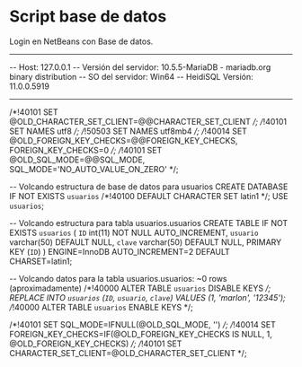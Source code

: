 # Script base de datos
Login en NetBeans con Base de datos.

-- --------------------------------------------------------
-- Host:                         127.0.0.1
-- Versión del servidor:         10.5.5-MariaDB - mariadb.org binary distribution
-- SO del servidor:              Win64
-- HeidiSQL Versión:             11.0.0.5919
-- --------------------------------------------------------

/*!40101 SET @OLD_CHARACTER_SET_CLIENT=@@CHARACTER_SET_CLIENT */;
/*!40101 SET NAMES utf8 */;
/*!50503 SET NAMES utf8mb4 */;
/*!40014 SET @OLD_FOREIGN_KEY_CHECKS=@@FOREIGN_KEY_CHECKS, FOREIGN_KEY_CHECKS=0 */;
/*!40101 SET @OLD_SQL_MODE=@@SQL_MODE, SQL_MODE='NO_AUTO_VALUE_ON_ZERO' */;


-- Volcando estructura de base de datos para usuarios
CREATE DATABASE IF NOT EXISTS `usuarios` /*!40100 DEFAULT CHARACTER SET latin1 */;
USE `usuarios`;

-- Volcando estructura para tabla usuarios.usuarios
CREATE TABLE IF NOT EXISTS `usuarios` (
  `ID` int(11) NOT NULL AUTO_INCREMENT,
  `usuario` varchar(50) DEFAULT NULL,
  `clave` varchar(50) DEFAULT NULL,
  PRIMARY KEY (`ID`)
) ENGINE=InnoDB AUTO_INCREMENT=2 DEFAULT CHARSET=latin1;

-- Volcando datos para la tabla usuarios.usuarios: ~0 rows (aproximadamente)
/*!40000 ALTER TABLE `usuarios` DISABLE KEYS */;
REPLACE INTO `usuarios` (`ID`, `usuario`, `clave`) VALUES
	(1, 'marlon', '12345');
/*!40000 ALTER TABLE `usuarios` ENABLE KEYS */;

/*!40101 SET SQL_MODE=IFNULL(@OLD_SQL_MODE, '') */;
/*!40014 SET FOREIGN_KEY_CHECKS=IF(@OLD_FOREIGN_KEY_CHECKS IS NULL, 1, @OLD_FOREIGN_KEY_CHECKS) */;
/*!40101 SET CHARACTER_SET_CLIENT=@OLD_CHARACTER_SET_CLIENT */;

